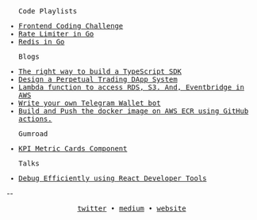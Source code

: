 <samp>
  <ul>
    <p>Code Playlists</p>
    <li>
      <a href="https://youtube.com/playlist?list=PLj8MD51SiJ3ojgzg28dbuTtsX6WCuOJoB&si=E92n0zZ3eCh8r0M3" target="_blank">Frontend Coding Challenge</a>    
    </li>
    <li>
      <a href="https://youtube.com/playlist?list=PLj8MD51SiJ3r73k0cWMU4DBCPEu4vN_D-&si=JhhYn5XcLhFvkc0y" target="_blank">Rate Limiter in Go</a>    
    </li>
    <li>
      <a href="https://youtube.com/playlist?list=PLj8MD51SiJ3ol0gAqfmrS0dI8EKa_X9ut&si=gSub4VaZTipTtHd-" target="_blank">Redis in Go</a>    
    </li>
  </ul>
</samp>


<samp>
  <ul>
    <p>Blogs</p>
    <li>
      <a href="https://hsnice16.medium.com/the-right-way-to-build-a-typescript-sdk-75657476bc95" target="_blank">The right way to build a TypeScript SDK</a>    
    </li>
    <li>
      <a href="https://hsnice16.medium.com/design-a-perpetual-trading-dapp-system-9477908ed718" target="_blank">Design a Perpetual Trading DApp System</a>    
    </li>
    <li>
      <a href="https://hsnice16.medium.com/lambda-function-to-access-rds-s3-and-eventbridge-in-aws-f55b95e7a5bc" target="_blank">Lambda function to access RDS, S3. And, Eventbridge in AWS</a>    
    </li>
    <li>
      <a href="https://hsnice16.medium.com/write-your-own-telegram-wallet-bot-84a8877af038" target="_blank">Write your own Telegram Wallet bot</a>    
    </li>
    <li>
      <a href="https://medium.com/@hsnice16/build-and-push-the-docker-image-on-aws-ecr-using-github-actions-ae58567dc79e" target="_blank">Build and Push the docker image on AWS ECR using GitHub actions.</a>    
    </li>
<!--     <li></li>
   <a href="https://hsnice16.medium.com/">...more</a> -->
  </ul>
</samp>

<samp>
  <ul>
    <p>Gumroad</p>
    <li>
      <a href="https://hsnice.gumroad.com/l/pdnbo" target="_blank">KPI Metric Cards Component</a>    
    </li>
  </ul>
</samp>

<!--
<samp>
  <ul>
    <p>Projects</p>
    <!--
    <li>
      <a href="https://techinterviewexp.site/">techinterviewexp.site</a>    
    </li>
    // missing end

    <li>
      <a href="https://forming-typeform.vercel.app/">forming-typeform.vercel.app</a>      
    </li>
    <li>
      <a href="https://poshui.netlify.app/">poshui.netlify.app</a>
    </li>
    <li>
      <a href="https://vanilla-web.netlify.app/">vanilla-web.netlify.app</a>
    </li>
  </ul>
</samp>
-->


<samp>
  <ul>
    <p>Talks</p>
    <li>
      <a href="https://youtu.be/5nwA9B9LSaM?si=8rteLmCtBSuBDf4y">Debug Efficiently using React Developer Tools</a>    
    </li>
  </ul>
</samp>


--

<p align="center">
  <samp>
    <a href="https://twitter.com/hsnice16" target="_blank">twitter</a> • 
    <a href="https://hsnice16.medium.com/" target="_blank">medium</a> • 
    <a href="https://personal-logs.vercel.app/book" target="_blank">website</a>
  </samp>
</p>
